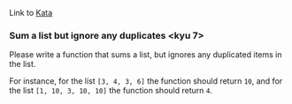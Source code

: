 Link to [Kata](https://www.codewars.com/kata/5993fb6c4f5d9f770c0000f2)

### Sum a list but ignore any duplicates <kyu 7>

Please write a function that sums a list, but ignores any duplicated items in the list.

For instance, for the list `[3, 4, 3, 6]` the function should return `10`,
and for the list `[1, 10, 3, 10, 10]` the function should return `4`.
